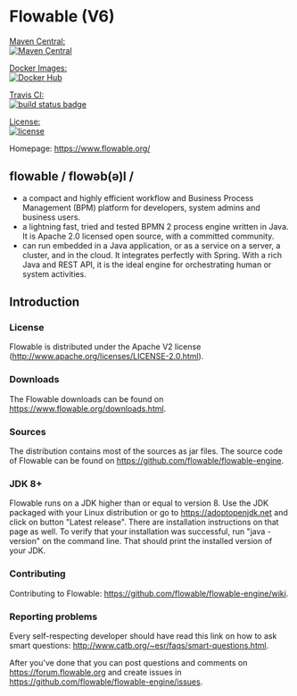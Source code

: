 Flowable (V6)
========

[Maven Central:  
    ![Maven Central](https://maven-badges.herokuapp.com/maven-central/org.flowable/flowable-engine/badge.svg)](https://maven-badges.herokuapp.com/maven-central/org.flowable/flowable-engine)

[Docker Images:  
    ![Docker Hub](https://images.microbadger.com/badges/version/flowable/flowable-rest.svg)](https://hub.docker.com/u/flowable/)

[Travis CI:  
	![build status badge](https://travis-ci.org/flowable/flowable-engine.svg?branch=master)](https://travis-ci.org/flowable/flowable-engine)

[License:  
	![license](https://img.shields.io/hexpm/l/plug.svg)](https://github.com/flowable/flowable-engine/blob/master/LICENSE)


Homepage: https://www.flowable.org/

## flowable / flowəb(ə)l /
* a compact and highly efficient workflow and Business Process Management (BPM) platform for developers, system admins and business users.
* a lightning fast, tried and tested BPMN 2 process engine written in Java.  It is Apache 2.0 licensed open source, with a committed community.
* can run embedded in a Java application, or as a service on a server, a cluster, and in the cloud.  It integrates perfectly with Spring.  With a rich Java and REST API, it is the ideal engine for orchestrating human or system activities.

## Introduction

### License

Flowable is distributed under the Apache V2 license (http://www.apache.org/licenses/LICENSE-2.0.html).

### Downloads

The Flowable downloads can be found on https://www.flowable.org/downloads.html.

### Sources

The distribution contains most of the sources as jar files. The source code of Flowable can be found on https://github.com/flowable/flowable-engine.

### JDK 8+

Flowable runs on a JDK higher than or equal to version 8. Use the JDK packaged with your Linux distribution or go to https://adoptopenjdk.net and click on button "Latest release". There are installation instructions on that page as well. To verify that your installation was successful, run "java -version" on the command line.  That should print the installed version of your JDK.

### Contributing

Contributing to Flowable: https://github.com/flowable/flowable-engine/wiki.

### Reporting problems

Every self-respecting developer should have read this link on how to ask smart questions: http://www.catb.org/~esr/faqs/smart-questions.html.

After you've done that you can post questions and comments on https://forum.flowable.org and create issues in https://github.com/flowable/flowable-engine/issues.
